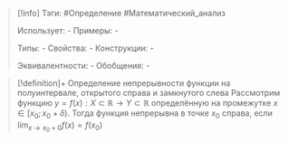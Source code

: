 > [!info]
> Тэги: #Определение #Математический_анализ   
> 
> Использует: *-*
> Примеры: *-*
> 
> Типы: *-*
> Свойства: *-*
> Конструкции: *-*
> 
> Эквивалентности: *-*
> Обобщения: *-*

> [!definition]+ Определение непрерывности функции на полуинтервале, открытого справа и замкнутого слева
> Рассмотрим функцию $y = f(x):X \subset \mathbb{R}\rightarrow Y \subset \mathbb{R}$ определённую на промежутке $x \in [x_0; x_0 + \delta)$. Тогда функция непрерывна в точке $x_0$ справа, если $\displaystyle\lim_{x \to x_0 + 0} f(x) = f(x_0)$